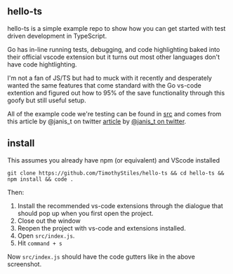 ## hello-ts

hello-ts is a simple example repo to show how you can get started with test driven development in TypeScript.

Go has in-line running tests, debugging, and code highlighting baked into their official vscode extension but it turns out most other languages don't have code hightlighting.

I'm not a fan of JS/TS but had to muck with it recently and desperately wanted the same features that come standard with the Go vs-code extention and figured out how to 95% of the save functionality through this goofy but still useful setup.

All of the example code we're testing can be found in [src](./src) and comes from this article by @janis_t on twitter [article](https://www.typescriptbites.io/articles/build-test-and-publish-typescript-npm-package-2022) by [@janis_t on twitter](https://twitter.com/janis_t).


## install

This assumes you already have npm (or equivalent) and VScode installed

```git clone https://github.com/TimothyStiles/hello-ts && cd hello-ts && npm install && code .```

Then:

1. Install the recommended vs-code extensions through the dialogue that should pop up when you first open the project.
2. Close out the window
3. Reopen the project with vs-code and extensions installed.
4. Open `src/index.js`.
5. Hit `command + s`

 Now `src/index.js` should have the code gutters like in the above screenshot.
